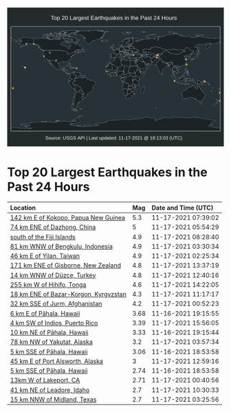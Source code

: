 ![Map](./map.png)

# Top 20 Largest Earthquakes in the Past 24 Hours

| Location | Mag | Date and Time (UTC) |
|:---|:---|:---|
| [142 km E of Kokopo, Papua New Guinea](https://earthquake.usgs.gov/earthquakes/eventpage/us7000fusj) | 5.3 | 11-17-2021 07:39:02 |
| [74 km ENE of Dazhong, China](https://earthquake.usgs.gov/earthquakes/eventpage/us7000furn) | 5 | 11-17-2021 05:54:29 |
| [south of the Fiji Islands](https://earthquake.usgs.gov/earthquakes/eventpage/us7000fust) | 4.9 | 11-17-2021 08:28:40 |
| [81 km WNW of Bengkulu, Indonesia](https://earthquake.usgs.gov/earthquakes/eventpage/us7000fuqy) | 4.9 | 11-17-2021 03:30:34 |
| [46 km E of Yilan, Taiwan](https://earthquake.usgs.gov/earthquakes/eventpage/us7000fuqh) | 4.9 | 11-17-2021 02:25:34 |
| [171 km ENE of Gisborne, New Zealand](https://earthquake.usgs.gov/earthquakes/eventpage/us7000fuu6) | 4.8 | 11-17-2021 13:37:19 |
| [14 km WNW of Düzce, Turkey](https://earthquake.usgs.gov/earthquakes/eventpage/us7000futw) | 4.8 | 11-17-2021 12:40:16 |
| [255 km W of Hihifo, Tonga](https://earthquake.usgs.gov/earthquakes/eventpage/us7000fuuf) | 4.6 | 11-17-2021 14:22:05 |
| [18 km ENE of Bazar-Korgon, Kyrgyzstan](https://earthquake.usgs.gov/earthquakes/eventpage/us7000futk) | 4.3 | 11-17-2021 11:17:17 |
| [32 km SSE of Jurm, Afghanistan](https://earthquake.usgs.gov/earthquakes/eventpage/us7000fups) | 4.2 | 11-17-2021 00:52:23 |
| [6 km E of Pāhala, Hawaii](https://earthquake.usgs.gov/earthquakes/eventpage/hv72798362) | 3.68 | 11-16-2021 19:15:55 |
| [4 km SW of Indios, Puerto Rico](https://earthquake.usgs.gov/earthquakes/eventpage/pr2021321004) | 3.39 | 11-17-2021 15:56:05 |
| [10 km NE of Pāhala, Hawaii](https://earthquake.usgs.gov/earthquakes/eventpage/hv72798357) | 3.33 | 11-16-2021 19:15:44 |
| [78 km NW of Yakutat, Alaska](https://earthquake.usgs.gov/earthquakes/eventpage/ak021eqxmzwc) | 3.2 | 11-17-2021 03:57:34 |
| [5 km SSE of Pāhala, Hawaii](https://earthquake.usgs.gov/earthquakes/eventpage/hv72798347) | 3.06 | 11-16-2021 18:53:58 |
| [45 km E of Port Alsworth, Alaska](https://earthquake.usgs.gov/earthquakes/eventpage/ak021er30aa2) | 3 | 11-17-2021 12:59:16 |
| [5 km SSE of Pāhala, Hawaii](https://earthquake.usgs.gov/earthquakes/eventpage/hv72798342) | 2.74 | 11-16-2021 18:53:58 |
| [13km W of Lakeport, CA](https://earthquake.usgs.gov/earthquakes/eventpage/nc73653790) | 2.71 | 11-17-2021 00:40:56 |
| [41 km NE of Leadore, Idaho](https://earthquake.usgs.gov/earthquakes/eventpage/us7000futb) | 2.7 | 11-17-2021 10:30:33 |
| [15 km NNW of Midland, Texas](https://earthquake.usgs.gov/earthquakes/eventpage/tx2021wmxu) | 2.7 | 11-17-2021 03:25:56 |
